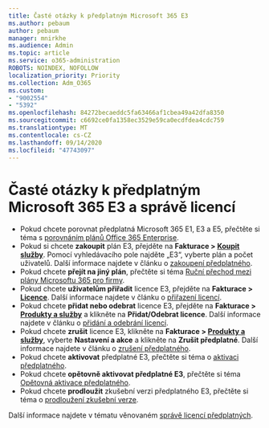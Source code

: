 ```yaml
---
title: Časté otázky k předplatným Microsoft 365 E3
ms.author: pebaum
author: pebaum
manager: mnirkhe
ms.audience: Admin
ms.topic: article
ms.service: o365-administration
ROBOTS: NOINDEX, NOFOLLOW
localization_priority: Priority
ms.collection: Adm_O365
ms.custom:
- "9002554"
- "5392"
ms.openlocfilehash: 84272becaeddc5fa63466af1cbea49a42dfa8350
ms.sourcegitcommit: c6692ce0fa1358ec3529e59ca0ecdfdea4cdc759
ms.translationtype: MT
ms.contentlocale: cs-CZ
ms.lasthandoff: 09/14/2020
ms.locfileid: "47743097"
---
```

# <a name="microsoft-365-e3-subscription-and-license-management-faq"></a>Časté otázky k předplatným Microsoft 365 E3 a správě licencí

- Pokud chcete porovnat předplatná Microsoft 365 E1, E3 a E5, přečtěte si téma s [porovnáním plánů Office 365 Enterprise](https://www.microsoft.com/microsoft-365/business/compare-more-office-365-for-business-plans).
- Pokud si chcete **zakoupit** plán E3, přejděte na **Fakturace > [Koupit služby](https://go.microsoft.com/fwlink/p/?linkid=868433)**. Pomocí vyhledávacího pole najděte „E3“, vyberte plán a počet uživatelů. Další informace najdete v článku o [zakoupení předplatného](https://docs.microsoft.com/microsoft-365/commerce/buy-another-subscription?view=o365-worldwide).
- Pokud chcete **přejít na jiný plán**, přečtěte si téma [Ruční přechod mezi plány Microsoftu 365 pro firmy](https://docs.microsoft.com/microsoft-365/commerce/subscriptions/switch-plans-manually?view=o365-worldwide).
- Pokud chcete **uživatelům přiřadit** licence E3, přejděte na **Fakturace > [Licence](https://go.microsoft.com/fwlink/p/?linkid=842264)**. Další informace najdete v článku o [přiřazení licencí](https://docs.microsoft.com/microsoft-365/admin/manage/assign-licenses-to-users?view=o365-worldwide).
- Pokud chcete **přidat nebo odebrat** licence E3, přejděte na **Fakturace > [Produkty a služby](https://go.microsoft.com/fwlink/p/?linkid=842054)** a klikněte na **Přidat/Odebrat licence**. Další informace najdete v článku o [přidání a odebrání licencí](https://docs.microsoft.com/microsoft-365/commerce/licenses/buy-licenses?view=o365-worldwide#add-or-remove-licenses-for-your-business-subscription). 
- Pokud chcete **zrušit** licence E3, klikněte na **Fakturace > [Produkty a služby](https://go.microsoft.com/fwlink/p/?linkid=842054)**, vyberte **Nastavení a akce** a klikněte na **Zrušit předplatné**. Další informace najdete v článku o [zrušení předplatného](https://docs.microsoft.com/microsoft-365/commerce/subscriptions/cancel-your-subscription).
- Pokud chcete **aktivovat** předplatné E3, přečtěte si téma o [aktivaci předplatného](https://docs.microsoft.com/alchemyinsights/activate-your-office-365-subscription).
- Pokud chcete **opětovně aktivovat předplatné E3**, přečtěte si téma [Opětovná aktivace předplatného](https://docs.microsoft.com/alchemyinsights/reactivate-your-subscription).
- Pokud chcete **prodloužit** zkušební verzi předplatného E3, přečtěte si téma o [prodloužení zkušební verze](https://docs.microsoft.com/alchemyinsights/extend-your-trial-for-office-365-for-business).

Další informace najdete v tématu věnovaném [správě licencí předplatných](https://docs.microsoft.com/microsoft-365/commerce/licenses/buy-licenses?view=o365-worldwide#add-or-remove-licenses-for-your-business-subscription).
